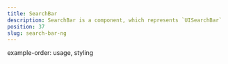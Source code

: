 ```yaml
---
title: SearchBar
description: SearchBar is a component, which represents `UISearchBar`  component in iOS and `SearchView` component for Android. Also, the component provides functionality, which allows submitting the entered text or clearing the content inside of the View. The module enables creating a simple filter for the displayed content in the app.
position: 37
slug: search-bar-ng
---
```

example-order: usage, styling